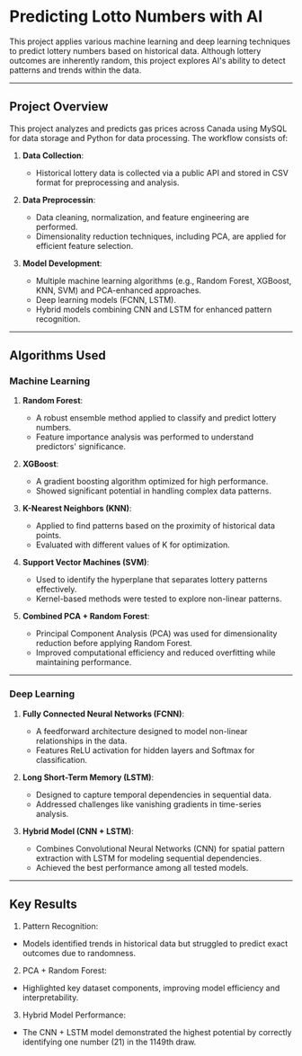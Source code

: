 # Predicting Lotto Numbers with AI
This project applies various machine learning and deep learning techniques to predict lottery numbers based on historical data. Although lottery outcomes are inherently random, this project explores AI's ability to detect patterns and trends within the data.

---

## Project Overview
This project analyzes and predicts gas prices across Canada using MySQL for data storage and Python for data processing.
The workflow consists of:
  1. **Data Collection**:
     - Historical lottery data is collected via a public API and stored in CSV format for preprocessing and analysis.
    
  2. **Data Preprocessin**:
     - Data cleaning, normalization, and feature engineering are performed.
     - Dimensionality reduction techniques, including PCA, are applied for efficient feature selection.
       
  3. **Model Development**:
     - Multiple machine learning algorithms (e.g., Random Forest, XGBoost, KNN, SVM) and PCA-enhanced approaches.
     - Deep learning models (FCNN, LSTM).
     - Hybrid models combining CNN and LSTM for enhanced pattern recognition.

---

## Algorithms Used
### Machine Learning
  1. **Random Forest**:
     - A robust ensemble method applied to classify and predict lottery numbers.
     - Feature importance analysis was performed to understand predictors' significance.
       
  2. **XGBoost**:
     - A gradient boosting algorithm optimized for high performance.
     - Showed significant potential in handling complex data patterns.
       
  3. **K-Nearest Neighbors (KNN)**:
     - Applied to find patterns based on the proximity of historical data points.
     - Evaluated with different values of K for optimization.
       
  4. **Support Vector Machines (SVM)**:
     - Used to identify the hyperplane that separates lottery patterns effectively.
     - Kernel-based methods were tested to explore non-linear patterns.
       
  5. **Combined PCA + Random Forest**:
     - Principal Component Analysis (PCA) was used for dimensionality reduction before applying Random Forest.
     - Improved computational efficiency and reduced overfitting while maintaining performance.

---

### Deep Learning
  1. **Fully Connected Neural Networks (FCNN)**:
     - A feedforward architecture designed to model non-linear relationships in the data.
     - Features ReLU activation for hidden layers and Softmax for classification.
       
  2. **Long Short-Term Memory (LSTM)**:
     - Designed to capture temporal dependencies in sequential data.
     - Addressed challenges like vanishing gradients in time-series analysis.
       
  3. **Hybrid Model (CNN + LSTM)**:
     - Combines Convolutional Neural Networks (CNN) for spatial pattern extraction with LSTM for modeling sequential dependencies.
     - Achieved the best performance among all tested models.

---

## Key Results
1. Pattern Recognition:
  - Models identified trends in historical data but struggled to predict exact outcomes due to randomness.
2. PCA + Random Forest:
  - Highlighted key dataset components, improving model efficiency and interpretability.
3. Hybrid Model Performance:
  - The CNN + LSTM model demonstrated the highest potential by correctly identifying one number (21) in the 1149th draw.

